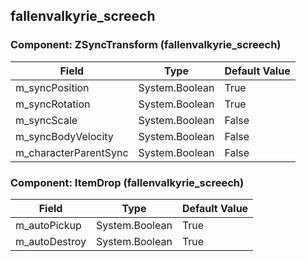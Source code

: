 ## fallenvalkyrie_screech

### Component: ZSyncTransform (fallenvalkyrie_screech)

|Field|Type|Default Value|
|---|---|---|
|m_syncPosition|System.Boolean|True|
|m_syncRotation|System.Boolean|True|
|m_syncScale|System.Boolean|False|
|m_syncBodyVelocity|System.Boolean|False|
|m_characterParentSync|System.Boolean|False|

### Component: ItemDrop (fallenvalkyrie_screech)

|Field|Type|Default Value|
|---|---|---|
|m_autoPickup|System.Boolean|True|
|m_autoDestroy|System.Boolean|True|

